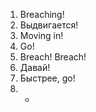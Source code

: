 1. Breaching!
2. Выдвигается!
3. Moving in!
4. Go!
5. Breach! Breach!
6. Давай!
7. Быстрее, go!
8. -